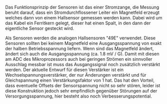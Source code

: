 Das Funktionsprinzip der Sensoren ist das einer Stromzange, die Messung beruht darauf, dass ein Stromdurchflossener Leiter ein Magnetfeld erzeugt welches dann von einem Hallsensor gemessen werden kann.
Dabei wird um das Kabel ein Ferritkern gelegt, dieser hat einen Spalt, in den dann der eigentliche Sensor gesteckt wird.

Als Sensoren werden die analogen Hallsensoren "49E" verwendet. Diese Sensoren sollten bei keinem Magnetfeld eine Ausgangsspannung von exakt der halben Betriebsspannung liefern. Wenn sind das Magnetfeld ändert, ändert sich auch die Ausgangsspannung (ca. 1.8 mV / G).
Damit mit diesen am ADC des Mikroprozessors auch bei geringen Strömen ein sinnvoller Ausschlag messbar ist muss das Ausgangssignal noch zusätzlich verstärkt werden.
Der aktuelle Entwurf für diesen Verstärker ist ein Wechselspannungsverstärker, der nur Änderungen verstärkt und für Gleichspannung einen Verstärkungsfaktor von 1 hat.
Das hat den Vorteil, dass eventuelle Offsets der Sensorspannung nicht so sehr stören, leider ist diese Konstruktion jedoch sehr empfindlich gegenüber Störungen auf der Versorgungsspannung, hier besteht also noch Verbesserungspotential.
